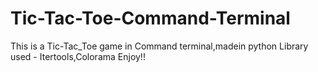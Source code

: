 # Tic-Tac-Toe-Command-Terminal

This is a Tic-Tac_Toe game in Command terminal,madein python
Library used - Itertools,Colorama
Enjoy!!
